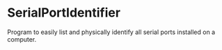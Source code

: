 # SerialPortIdentifier
Program to easily list and physically identify all serial ports installed on a computer.
